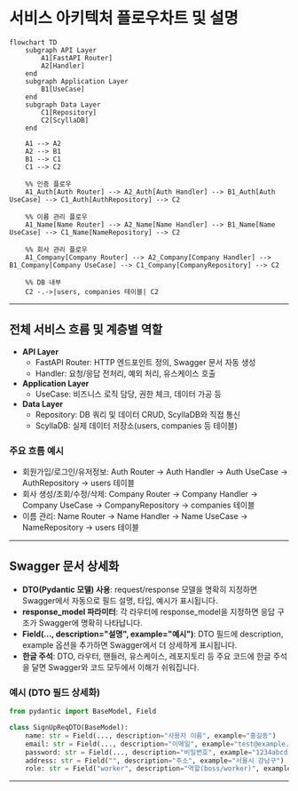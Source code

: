 # 서비스 아키텍처 플로우차트 및 설명

```mermaid
flowchart TD
    subgraph API Layer
        A1[FastAPI Router]
        A2[Handler]
    end
    subgraph Application Layer
        B1[UseCase]
    end
    subgraph Data Layer
        C1[Repository]
        C2[ScyllaDB]
    end

    A1 --> A2
    A2 --> B1
    B1 --> C1
    C1 --> C2

    %% 인증 플로우
    A1_Auth[Auth Router] --> A2_Auth[Auth Handler] --> B1_Auth[Auth UseCase] --> C1_Auth[AuthRepository] --> C2

    %% 이름 관리 플로우
    A1_Name[Name Router] --> A2_Name[Name Handler] --> B1_Name[Name UseCase] --> C1_Name[NameRepository] --> C2

    %% 회사 관리 플로우
    A1_Company[Company Router] --> A2_Company[Company Handler] --> B1_Company[Company UseCase] --> C1_Company[CompanyRepository] --> C2

    %% DB 내부
    C2 -.->|users, companies 테이블| C2
```

---

## 전체 서비스 흐름 및 계층별 역할

- **API Layer**
    - FastAPI Router: HTTP 엔드포인트 정의, Swagger 문서 자동 생성
    - Handler: 요청/응답 전처리, 예외 처리, 유스케이스 호출
- **Application Layer**
    - UseCase: 비즈니스 로직 담당, 권한 체크, 데이터 가공 등
- **Data Layer**
    - Repository: DB 쿼리 및 데이터 CRUD, ScyllaDB와 직접 통신
    - ScyllaDB: 실제 데이터 저장소(users, companies 등 테이블)

### 주요 흐름 예시
- 회원가입/로그인/유저정보: Auth Router → Auth Handler → Auth UseCase → AuthRepository → users 테이블
- 회사 생성/조회/수정/삭제: Company Router → Company Handler → Company UseCase → CompanyRepository → companies 테이블
- 이름 관리: Name Router → Name Handler → Name UseCase → NameRepository → users 테이블

---

## Swagger 문서 상세화

- **DTO(Pydantic 모델) 사용**: request/response 모델을 명확히 지정하면 Swagger에서 자동으로 필드 설명, 타입, 예시가 표시됩니다.
- **response_model 파라미터**: 각 라우터에 response_model을 지정하면 응답 구조가 Swagger에 명확히 나타납니다.
- **Field(..., description="설명", example="예시")**: DTO 필드에 description, example 옵션을 추가하면 Swagger에서 더 상세하게 표시됩니다.
- **한글 주석**: DTO, 라우터, 핸들러, 유스케이스, 레포지토리 등 주요 코드에 한글 주석을 달면 Swagger와 코드 모두에서 이해가 쉬워집니다.

### 예시 (DTO 필드 상세화)
```python
from pydantic import BaseModel, Field

class SignUpReqDTO(BaseModel):
    name: str = Field(..., description="사용자 이름", example="홍길동")
    email: str = Field(..., description="이메일", example="test@example.com")
    password: str = Field(..., description="비밀번호", example="1234abcd!")
    address: str = Field("", description="주소", example="서울시 강남구")
    role: str = Field("worker", description="역할(boss/worker)", example="boss")
```

---
